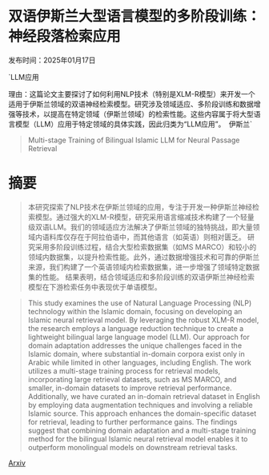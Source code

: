 # 双语伊斯兰大型语言模型的多阶段训练：神经段落检索应用

发布时间：2025年01月17日

`LLM应用

理由：这篇论文主要探讨了如何利用NLP技术（特别是XLM-R模型）来开发一个适用于伊斯兰领域的双语神经检索模型。研究涉及领域适应、多阶段训练和数据增强等技术，以提高在特定领域（伊斯兰领域）的检索性能。这些内容属于将大型语言模型（LLM）应用于特定领域的具体实践，因此归类为“LLM应用”。` `伊斯兰`

> Multi-stage Training of Bilingual Islamic LLM for Neural Passage Retrieval

# 摘要

> 本研究探索了NLP技术在伊斯兰领域的应用，专注于开发一种伊斯兰神经检索模型。通过强大的XLM-R模型，研究采用语言缩减技术构建了一个轻量级双语LLM。我们的领域适应方法解决了伊斯兰领域的独特挑战，即大量领域内语料库仅存在于阿拉伯语中，而其他语言（如英语）则相对匮乏。
    研究采用多阶段训练过程，结合大型检索数据集（如MS MARCO）和较小的领域内数据集，以提升检索性能。此外，通过数据增强技术和可靠的伊斯兰来源，我们构建了一个英语领域内检索数据集，进一步增强了领域特定数据集的性能。
    结果表明，结合领域适应和多阶段训练的双语伊斯兰神经检索模型在下游检索任务中表现优于单语模型。

> This study examines the use of Natural Language Processing (NLP) technology within the Islamic domain, focusing on developing an Islamic neural retrieval model. By leveraging the robust XLM-R model, the research employs a language reduction technique to create a lightweight bilingual large language model (LLM). Our approach for domain adaptation addresses the unique challenges faced in the Islamic domain, where substantial in-domain corpora exist only in Arabic while limited in other languages, including English.
  The work utilizes a multi-stage training process for retrieval models, incorporating large retrieval datasets, such as MS MARCO, and smaller, in-domain datasets to improve retrieval performance. Additionally, we have curated an in-domain retrieval dataset in English by employing data augmentation techniques and involving a reliable Islamic source. This approach enhances the domain-specific dataset for retrieval, leading to further performance gains.
  The findings suggest that combining domain adaptation and a multi-stage training method for the bilingual Islamic neural retrieval model enables it to outperform monolingual models on downstream retrieval tasks.

[Arxiv](https://arxiv.org/abs/2501.10175)